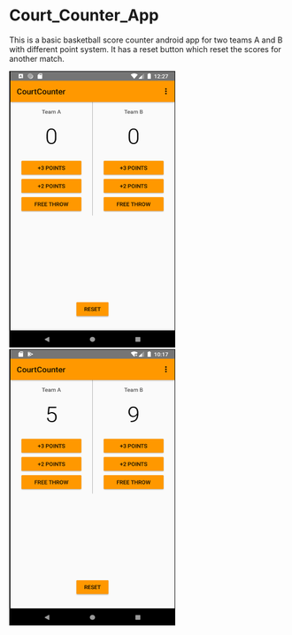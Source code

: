 # Court_Counter_App
This is a basic basketball score counter android app for two teams A and B with different point system. It has a reset button
which reset the scores for another match. 

<img src="ScreenShot/Screenshot%202020-01-25%20at%2012.28.00%20PM.png" width="300" height="500" > 
<img src="ScreenShot/Screenshot%202020-01-28%20at%2010.17.30%20PM.png" width="300" height="500" >
